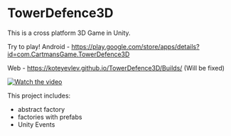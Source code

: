 # TowerDefence3D

This is a cross platform 3D Game in Unity. 

Try to play!
Android - https://play.google.com/store/apps/details?id=com.CartmansGame.TowerDefence3D

Web - https://koteyevlev.github.io/TowerDefence3D/Builds/ (Will be fixed)

[![Watch the video](https://assetstorev1-prd-cdn.unity3d.com/package-screenshot/5c966a92-f640-4c21-94f9-0cac299add9d.webp)](https://www.youtube.com/watch?v=uCwz001yPcQ)

This project includes:
- abstract factory
- factories with prefabs
- Unity Events

